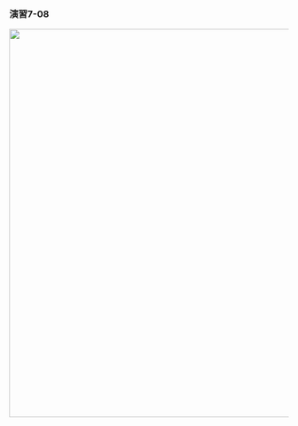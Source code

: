 ### 演習7-08
<img src="https://user-images.githubusercontent.com/48054315/149606820-0183220d-4605-4679-bf3a-3c25ecb36467.PNG" width="700px">
